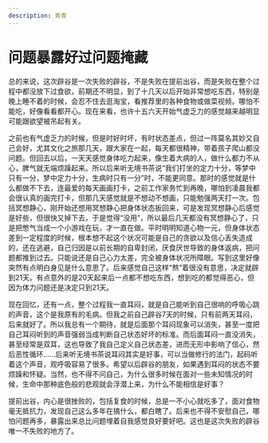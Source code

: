 ```yaml
---
description: 青青
---
```


# 问题暴露好过问题掩藏

  
总的来说，这次辟谷是一次失败的辟谷，不是失败在提前出谷，而是失败在整个过程中都没放下过食欲，前期还不明显，到了十几天以后开始非常想吃东西，特别是晚上睡不着的时候，会忍不住去逛淘宝，看推荐里的各种食物或做菜视频。哪怕不能吃，好像看看都开心。现在来看，也许十五六天开始气虚乏力的感觉越来越明显可能跟欲望被吊起有关。

之前也有气虚乏力的时候，但是时好时坏，有时状态差点，但过一阵莫名其妙又自己会好，尤其文化之旅那几天，跟大家在一起，每天都很精神，带着孩子爬山都没问题。但回去以后，一天天感觉身体吃力起来，像生着大病的人，做什么都力不从心，脾气就无端烦躁起来。所以后来听无境书茶说“我们打坐的定力十分，等梦中只有一分，梦中定力十分，生病时只有一分”时，不能更同意。那时的感觉就是什么都做不下去，连最爱的每天画画打卡，之前工作家务忙到再晚，哪怕到凌晨我都会很认真的画完打卡，但那几天感觉就是不想动不想画，只能勉强两天打一次。包括冥想静心，刚开始还想用冥想静心把身体状态扳回来，可是发现冥想静心后感觉是好些，但很快又掉下去，于是觉得“没用”，所以最后几天都没有冥想静心了，只是把憋气当成一个小游戏在玩，才一直在做。平时明明知道心物一元，但身体状态差到一定程度的时候，根本想不起这个状况可能是自己的贪欲以及信心丢失造成的，还在逃避，自己归因是以前长期的自卑封闭，厌食厌世导致的身体返病，把问题都推到过去。只能说还是自己心力太差，完全被身体状况所障眼。写到这里好像突然有点明白身见是什么意思了。后来感觉自己这样“熬”着很没有意思，决定就辟到21天。有点意外的是20天起来后一点都不想吃东西，想到吃的都觉得恶心，但因为体力问题还是决定只到21天。

现在回忆，还有一点，整个过程我一直耳闷，就是自己能听到自己很响的呼吸心跳的声音，这个是我原有的毛病。但我之前自己辟谷7天的时候，只有前两天耳闷，后来就好了。所以我总有一个期待，就是后面那个耳闷现象可以消失，甚至一度把自己耳闷听到的声音强弱当成判断自己状态好坏的标准。而后面耳闷一直没消失，甚至经常是双耳，这也导致了我自己定义自己状态差，进而无形中影响了信心，然后恶性循环……后来听无境书茶说耳闷其实是好事，可以当做修行的法门，起码听着这个声音，观呼吸容易了很多。希望以后辟谷的朋友，如果遇到耳闷的状态不要烦躁和怀疑。当然，也不得不问自己，为什么很多时候在面对一些未知情况的时候，生命中那种底色般的悲观就会浮潜上来，为什么不能相信是好事？

提前出谷，内心是很挫败的，包括复食的时候，总是一不小心就吃多了，面对食物毫无抵抗力，发现自己这么多年在搞什么，都白瞎了。后来也不得不安慰自己，哪怕问题再多，暴露出来总比问题埋着自我感觉良好要好吧。这也是这次失败的辟谷唯一不失败的地方了。

